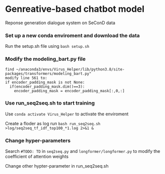 # Genreative-based chatbot model
Reponse generation dialogue system on SeConD data

### Set up a new conda enviroment and download the data
Run the setup.sh file using `bash setup.sh`

### Modify the modeling_bart.py file

```
find ~/anaconda3/envs/Virus_Helper/lib/python3.8/site-packages/transformers/modeling_bart.py"
modify line 561 to:
if encoder_padding_mask is not None:
  if(encoder_padding_mask.dim()==3):
    encoder_padding_mask = encoder_padding_mask[:,0,:]
```
### Use run_seq2seq.sh to start training
Use `conda activate Virus_Helper` to activate the enviroment

Create a floder as log run `bash run_seq2seq.sh >log/seq2seq_tf_idf_top100_*1.log 2>&1 &`
### Change hyper-parameters
Search `#TODO: TD` in `seq2seq.py` and `longformer/longformer.py` to modify the coefficient of attention weights

Change other hypter-parameter in run_seq2seq.sh
